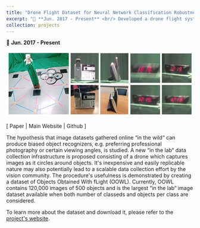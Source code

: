 ```yaml
---
title: "Drone Flight Dataset for Neural Network Classification Robustness"
excerpt: "📅 **Jun. 2017 - Present** <br/> Developed a drone flight system to collect over 120,000 images. The data was used to conduct experiments showing severe vulnerabilities (30% drop) in neural networks like ResNet to pose & camera shake. Findings published to CVPR 2019. <br/><img src='/images/OOWL_Main_Picture.jpg'>"
collection: projects
---
```


📅 **Jun. 2017 - Present**

<img src='/images/OOWL_Main_Picture.jpg'>

<script src="https://kit.fontawesome.com/a076d05399.js" crossorigin="anonymous"></script>

[ Paper | Main Website | Github ]

<i class="fas fa-cat"></i>

The hypothesis that image datasets gathered online “in the wild“ can produce biased object recognizers, e.g. preferring professional photography or certain viewing angles, is studied. A new “in the lab“ data collection infrastructure is proposed consisting of a drone which captures images as it circles around objects. It's inexpensive and easily replicable nature may also potentially lead to a scalable data collection effort by the vision community. The procedure's usefulness is demonstrated by creating a dataset of Objects Obtained With fLight (OOWL). Currently, OOWL contains 120,000 images of 500 objects and is the largest “in the lab“ image dataset available when both number of classeds and objects per class are considered.

To learn more about the dataset and download it, please refer to the [project's website](http://www.svcl.ucsd.edu/projects/OOWL/).

